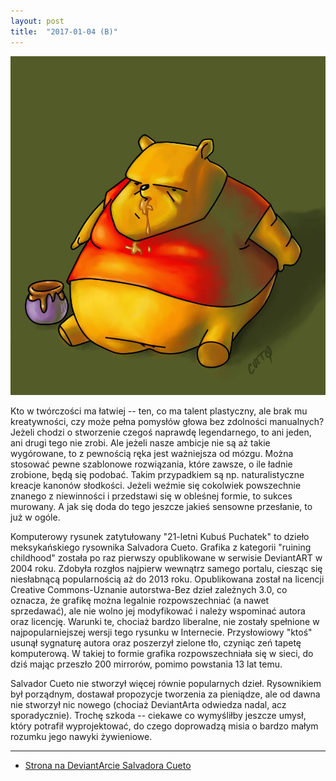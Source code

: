 ```yaml
---
layout: post
title:  "2017-01-04 (B)"
---
```


![](/assets/2017-01-04-b.jpg)

Kto w twórczości ma łatwiej -- ten, co ma talent plastyczny, ale brak mu kreatywności, czy może pełna pomysłów głowa bez zdolności manualnych? Jeżeli chodzi o stworzenie czegoś naprawdę legendarnego, to ani jeden, ani drugi tego nie zrobi. Ale jeżeli nasze ambicje nie są aż takie wygórowane, to z pewnością ręka jest ważniejsza od mózgu. Można stosować pewne szablonowe rozwiązania, które zawsze, o ile ładnie zrobione, będą się podobać. Takim przypadkiem są np. naturalistyczne kreacje kanonów słodkości. Jeżeli weźmie się cokolwiek powszechnie znanego z niewinności i przedstawi się w obleśnej formie, to sukces murowany. A jak się doda do tego jeszcze jakieś sensowne przesłanie, to już w ogóle.

Komputerowy rysunek zatytułowany "21-letni Kubuś Puchatek" to dzieło meksykańskiego rysownika Salvadora Cueto. Grafika z kategorii "ruining childhood" została po raz pierwszy opublikowane w serwisie DeviantART w 2004 roku. Zdobyła rozgłos najpierw wewnątrz samego portalu, ciesząc się niesłabnącą popularnością aż do 2013 roku. Opublikowana został na licencji Creative Commons-Uznanie autorstwa-Bez dzieł zależnych 3.0, co oznacza, że grafikę można legalnie rozpowszechniać (a nawet sprzedawać), ale nie wolno jej modyfikować i należy wspominać autora oraz licencję. Warunki te, chociaż bardzo liberalne, nie zostały spełnione w najpopularniejszej wersji tego rysunku w Internecie. Przysłowiowy "ktoś" usunął sygnaturę autora oraz poszerzył zielone tło, czyniąc zeń tapetę komputerową. W takiej to formie grafika rozpowszechniała się w sieci, do dziś mając przeszło 200 mirrorów, pomimo powstania 13 lat temu.

Salvador Cueto nie stworzył więcej równie popularnych dzieł. Rysownikiem był porządnym, dostawał propozycje tworzenia za pieniądze, ale od dawna nie stworzył nic nowego (chociaż DeviantArta odwiedza nadal, acz sporadycznie). Trochę szkoda -- ciekawe co wymyśliłby jeszcze umysł, który potrafił wyprojektować, do czego doprowadzą misia o bardzo małym rozumku jego nawyki żywieniowe.

-------
* [Strona na DeviantArcie Salvadora Cueto](http://cueto.deviantart.com/)

